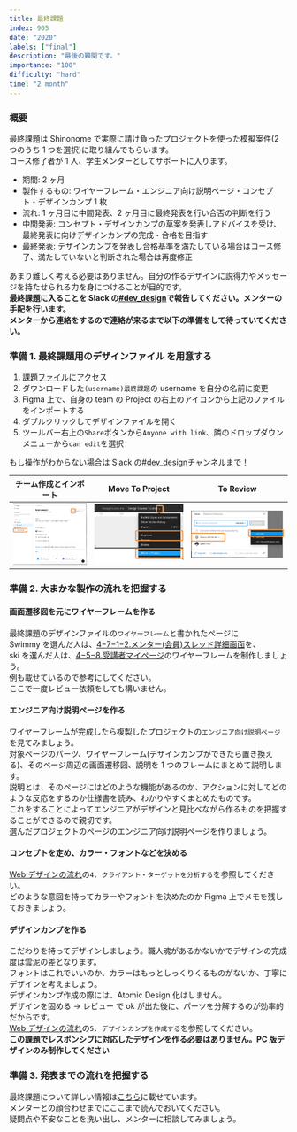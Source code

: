 ```yaml
---
title: 最終課題
index: 905
date: "2020"
labels: ["final"]
description: "最後の難関です。"
importance: "100"
difficulty: "hard"
time: "2 month"
---
```


### 概要

最終課題は Shinonome で実際に請け負ったプロジェクトを使った模擬案件(2 つのうち 1 つを選択)に取り組んでもらいます。  
コース修了者が 1 人、学生メンターとしてサポートに入ります。

- 期間: 2 ヶ月
- 製作するもの: ワイヤーフレーム・エンジニア向け説明ページ・コンセプト・デザインカンプ 1 枚
- 流れ: 1 ヶ月目に中間発表、2 ヶ月目に最終発表を行い合否の判断を行う
- 中間発表: コンセプト・デザインカンプの草案を発表しアドバイスを受け、最終発表に向けデザインカンプの完成・合格を目指す
- 最終発表: デザインカンプを発表し合格基準を満たしている場合はコース修了、満たしていないと判断された場合は再度修正

あまり難しく考える必要はありません。自分の作るデザインに説得力やメッセージを持たせられる力を身につけることが目的です。  
**最終課題に入ることを Slack の[#dev_design](https://playground-universe.slack.com/archives/CJ3PDBCAZ)で報告してください。メンターの手配を行います。**  
**メンターから連絡をするので連絡が来るまで以下の準備をして待っていてください。**

### 準備 1. 最終課題用のデザインファイル を用意する

1. [課題ファイル](https://drive.google.com/drive/folders/1bzEbtRu-2dl_HnacDyHEUwxu11FoCxnU?usp=sharing)にアクセス
2. ダウンロードした`(username)最終課題`の username を自分の名前に変更
3. Figma 上で、自身の team の Project の右上のアイコンから上記のファイルをインポートする
4. ダブルクリックしてデザインファイルを開く
5. ツールバー右上の`Share`ボタンから`Anyone with link`、隣のドロップダウンメニューから`can edit`を選択

もし操作がわからない場合は Slack の[#dev_design](https://playground-universe.slack.com/archives/CJ3PDBCAZ)チャンネルまで！

| チーム作成とインポート             | Move To Project                                     | To Review                                |
| ---------------------------------- | --------------------------------------------------- | ---------------------------------------- |
| ![import](../../assets/import.png) | ![Move To Project](../../assets/moveToProject2.png) | ![To Review](../../assets/toReview3.png) |

### 準備 2. 大まかな製作の流れを把握する

#### 画面遷移図を元にワイヤーフレームを作る

最終課題のデザインファイルの`ワイヤーフレーム`と書かれたページに  
Swimmy を選んだ人は、[4−7−1−2.メンター(会員)スレッド詳細画面](https://docs.google.com/document/d/1NoOVgS-BqW0Ettp0dQcbaPsVN8Bj4FbNIjFM4Zl6TyI/edit#heading=h.ynv0811otxag)を、  
ski を選んだ人は、[4−5−8.受講者マイページ](https://docs.google.com/document/d/1J-IS4ZAQcl91rUKKjJNXLZf44gyblkY-WneLKy4HpN4/edit#heading=h.6z89dblh1vhz)のワイヤーフレームを制作しましょう。  
例も載せているので参考にしてください。  
ここで一度レビュー依頼をしても構いません。

#### エンジニア向け説明ページを作る

ワイヤーフレームが完成したら複製したプロジェクトの`エンジニア向け説明ページ`を見てみましょう。  
対象ページのパーツ、ワイヤーフレーム(デザインカンプができたら置き換える)、そのページ周辺の画面遷移図、説明を 1 つのフレームにまとめて説明します。  
説明とは、そのページにはどのような機能があるのか、アクションに対してどのような反応をするのか仕様書を読み、わかりやすくまとめたものです。  
これをすることによってエンジニアがデザインと見比べながら作るものを把握することができるので親切です。  
選んだプロジェクトのページのエンジニア向け説明ページを作りましょう。

#### コンセプトを定め、カラー・フォントなどを決める

[Web デザインの流れ](/final/)の`4. クライアント・ターゲットを分析する`を参照してください。  
どのような意図を持ってカラーやフォントを決めたのか Figma 上でメモを残しておきましょう。

#### デザインカンプを作る

こだわりを持ってデザインしましょう。職人魂があるかないかでデザインの完成度は雲泥の差となります。  
フォントはこれでいいのか、カラーはもっとしっくりくるものがないか、丁寧にデザインを考えましょう。  
デザインカンプ作成の際には、Atomic Design 化はしません。  
デザインを固める -> レビュー で ok が出た後に、パーツを分解するのが効率的だからです。  
[Web デザインの流れ](/final/)の`5. デザインカンプを作成する`を参照してください。  
**この課題でレスポンシブに対応したデザインを作る必要はありません。PC 版デザインのみ制作してください**

### 準備 3. 発表までの流れを把握する

最終課題について詳しい情報は[こちら](https://www.notion.so/2a02f37a9fa2462da989822f10155cd1)に載せています。  
メンターとの顔合わせまでにここまで読んでおいてください。  
疑問点や不安なことを洗い出し、メンターに相談してみましょう。
